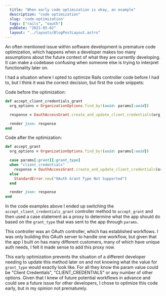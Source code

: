 ```yaml
---
  title: "When early code optimization is okay, an example"
  description: "code optimization"
  slug: 'code-optimization'
  tags: ["rails", "oauth"]
  pubDate: "2021-05-02"
  layout: "../layouts/BlogPostLayout.astro"
---
```


An often mentioned issue within software development is premature code optimization, which happens when a developer makes too many assumptions about the future context of what they are currently developing. It can make a codebase confusing when someone else is trying to interpret functionality later on.

I had a situation where I opted to optimize Rails controller code before I had to, but I think it was the correct decision, but first the code snippets:

Code before the optimization:
```ruby
def accept_client_credentials_grant
  org_options = OrganizationOptions.find_by!(uuid: params[:uuid])

  response = OauthAccessGrant.create_and_update_client_credentials(org_options, grant_params)

  render json: response
end
```

Code after the optimization:
```ruby
def accept_grant
  org_options = OrganizationOptions.find_by!(uuid: params[:uuid])

  case params[:grant][:grant_type]
  when "client_credentials"
    response = OauthAccessGrant.create_and_update_client_credentials(org_options, grant_params)
  else
    StandardError.new("OAuth Grant Type Not Supported")
  end

  render json: response
end
```

In the code examples above I ended up switching the `accept_client_credentials_grant` controller method to `accept_grant` and then used a case statement as a proxy to determine what the app should do based on the `grant_type` that was sent to the app through `params`.

This controller was an OAuth controller, which has established workflows. I was only building this OAuth server to handle one workflow, but given that the app I built on has many different customers, many of which have unique auth needs, I felt it made sense to add this proxy now.

This early optimization prevents the situation of a different developer needing to update this method later on and not knowing what the value for `grant_type` would exactly look like. For all they know the param value could be "Client Credentials", "CLIENT_CREDENTIALS" or any number of other options. Given that I knew of future potential workflows in advance and could see a future issue for other developers, I chose to optimize this code early, but in my opinion not prematurely.
